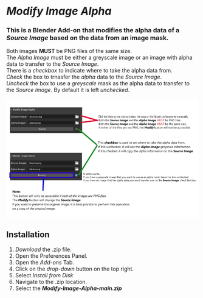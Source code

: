 # ***Modify Image Alpha***

### This is a Blender Add-on that modifies the alpha data of a *Source Image* based on the data from an image mask.

Both images **MUST** be PNG files of the same size. <br>
The *Alpha Image* must be either a greyscale image or an image with alpha data to transfer to the *Source Image*.<br>
There is a *checkbox* to indicate where to take the alpha data from.<br>
*Check* the box to trnasfer the *alpha* data to the *Source Image*.<br>
*Uncheck* the box to use a *greyscale* mask as the alpha data to transfer to the *Source Image*.
By default it is left *unchecked*.

![Instructions](Instructions.jpg)

## Installation

1) *Download* the .zip file.
2) Open the Preferences Panel.
3) Open the *Add-ons* Tab.
4) Click on the *drop-down* button on the top right.
5) Select *Install from Disk*
6) Navigate to the .zip location.
7) Select the ***Modify-Image-Alpha-main.zip***
